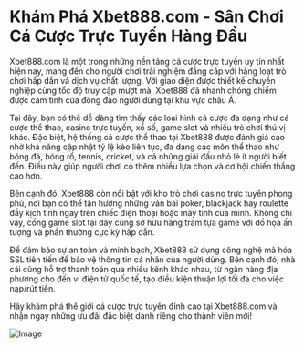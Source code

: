 # Khám Phá Xbet888.com - Sân Chơi Cá Cược Trực Tuyến Hàng Đầu

Xbet888.com là một trong những nền tảng cá cược trực tuyến uy tín nhất hiện nay, mang đến cho người chơi trải nghiệm đẳng cấp với hàng loạt trò chơi hấp dẫn và dịch vụ chất lượng. Với giao diện được thiết kế chuyên nghiệp cùng tốc độ truy cập mượt mà, Xbet888 đã nhanh chóng chiếm được cảm tình của đông đảo người dùng tại khu vực châu Á.

Tại đây, bạn có thể dễ dàng tìm thấy các loại hình cá cược đa dạng như cá cược thể thao, casino trực tuyến, xổ số, game slot và nhiều trò chơi thú vị khác. Đặc biệt, hệ thống cá cược thể thao tại Xbet888 được đánh giá cao nhờ khả năng cập nhật tỷ lệ kèo liên tục, đa dạng các môn thể thao như bóng đá, bóng rổ, tennis, cricket, và cả những giải đấu nhỏ lẻ ít người biết đến. Điều này giúp người chơi có thêm nhiều lựa chọn và cơ hội chiến thắng cao hơn.

Bên cạnh đó, Xbet888 còn nổi bật với kho trò chơi casino trực tuyến phong phú, nơi bạn có thể tận hưởng những ván bài poker, blackjack hay roulette đầy kịch tính ngay trên chiếc điện thoại hoặc máy tính của mình. Không chỉ vậy, cổng game slot tại đây cũng sở hữu hàng trăm tựa game với đồ họa ấn tượng và phần thưởng cực kỳ hấp dẫn.

Để đảm bảo sự an toàn và minh bạch, Xbet888 sử dụng công nghệ mã hóa SSL tiên tiến để bảo vệ thông tin cá nhân của người dùng. Bên cạnh đó, nhà cái cũng hỗ trợ thanh toán qua nhiều kênh khác nhau, từ ngân hàng địa phương cho đến ví điện tử quốc tế, tạo điều kiện thuận lợi tối đa cho việc nạp/rút tiền.

Hãy khám phá thế giới cá cược trực tuyến đỉnh cao tại Xbet888.com và nhận ngay những ưu đãi đặc biệt dành riêng cho thành viên mới!

![Image](https://github.com/user-attachments/assets/bd51ea9f-0666-407b-a7a7-98ead6de688c)